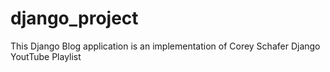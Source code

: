 # django_project
This Django Blog application is an implementation of Corey Schafer Django YoutTube Playlist

